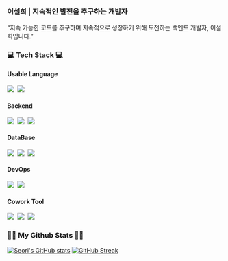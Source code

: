 ### 이설희 | 지속적인 발전을 추구하는 개발자

“지속 가능한 코드를 추구하며 지속적으로 성장하기 위해 도전하는 백엔드 개발자, 이설희입니다.”
<h3 align="left">💻 Tech Stack 💻</h3> 
<h4 align="left"> Usable Language </h4>
<p align="left">
  <img src="https://img.shields.io/badge/Java-007396?style=flat-square&logo=java&logoColor=white"/></a>&nbsp
  <img src="https://img.shields.io/badge/Python-3776AB?style=flat-square&logo=python&logoColor=white"/></a>&nbsp

<h4 align="left"> Backend </h4>
<p align="left">
  <img src="https://img.shields.io/badge/SpringBoot-6DB33F?style=flat-square&logo=Spring Boot&logoColor=white"/></a>&nbsp 
  <img src="https://img.shields.io/badge/GraphQL-E10098?style=flat-square&logo=GraphQL&logoColor=white"/></a>&nbsp 
  <img src="https://img.shields.io/badge/Swagger-85EA2D?style=flat-square&logo=Swagger&logoColor=white"/></a>&nbsp 

<h4 align="left"> DataBase </h4>
<p align="left">
  <img src="https://img.shields.io/badge/MySQL-4479A1?style=flat-square&logo=MySQL&logoColor=white"/></a>&nbsp 
  <img src="https://img.shields.io/badge/Redis-DC382D?style=flat-square&logo=MySQL&logoColor=white"/></a>&nbsp 
  <img src="https://img.shields.io/badge/AmazonDynamoDB-4053D6?style=flat-square&logo=Amazon DynamoDB&logoColor=white"/></a>&nbsp   

<h4 align="left"> DevOps </h4>
<p align="left">
  <img src="https://img.shields.io/badge/Github Action-2088FF?style=flat-square&logo=Github Actions&logoColor=white"/></a>&nbsp 
  <img src="https://img.shields.io/badge/Docker-2496ED?style=flat-square&logo=Docker&logoColor=white"/></a>&nbsp  

<h4 align="left"> Cowork Tool </h4>
<p align="left">
  <img src="https://img.shields.io/badge/Slack-4A154B?style=flat-square&logo=Slack&logoColor=white"/></a>&nbsp 
  <img src="https://img.shields.io/badge/Notion-000000?style=flat-square&logo=Notion&logoColor=white"/></a>&nbsp 
  <img src="https://img.shields.io/badge/Discord-5865F2?style=flat-square&logo=Discord&logoColor=white"/></a>&nbsp 
  

<h3 align="left">👩‍💻 My Github Stats 👩‍💻</h3>
<div align="left">
  
[![Seori's GitHub stats](https://github-readme-stats.vercel.app/api?username=D0ri123&show_icons=true&theme=tokyonight&hide_border=true)](https://github.com/D0ri123/github-readme-stats)
[![GitHub Streak](http://github-readme-streak-stats.herokuapp.com?user=D0ri123&theme=tokyonight&hide_border=true)](https://git.io/streak-stats)
</div>



